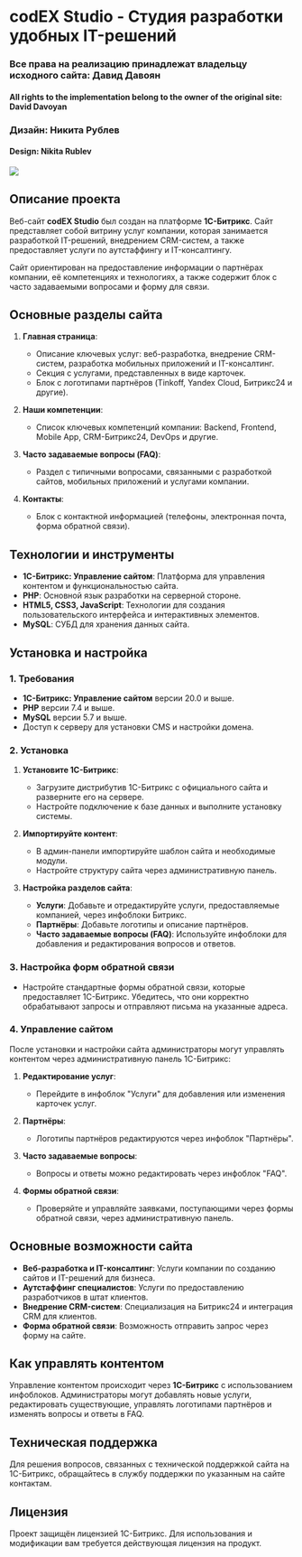 # codEX Studio - Студия разработки удобных IT-решений
### Все права на реализацию принадлежат владельцу исходного сайта: Давид Давоян
#### All rights to the implementation belong to the owner of the original site: David Davoyan
### Дизайн: Никита Рублев
#### Design: Nikita Rublev
<img src="http://intrider.ru/codex-bx-screen.png">

## Описание проекта

Веб-сайт **codEX Studio** был создан на платформе **1С-Битрикс**. Сайт представляет собой витрину услуг компании, которая занимается разработкой IT-решений, внедрением CRM-систем, а также предоставляет услуги по аутстаффингу и IT-консалтингу. 

Сайт ориентирован на предоставление информации о партнёрах компании, её компетенциях и технологиях, а также содержит блок с часто задаваемыми вопросами и форму для связи.

## Основные разделы сайта

1. **Главная страница**:
   - Описание ключевых услуг: веб-разработка, внедрение CRM-систем, разработка мобильных приложений и IT-консалтинг.
   - Секция с услугами, представленных в виде карточек.
   - Блок с логотипами партнёров (Tinkoff, Yandex Cloud, Битрикс24 и другие).

2. **Наши компетенции**:
   - Список ключевых компетенций компании: Backend, Frontend, Mobile App, CRM-Битрикс24, DevOps и другие.

3. **Часто задаваемые вопросы (FAQ)**:
   - Раздел с типичными вопросами, связанными с разработкой сайтов, мобильных приложений и услугами компании.

4. **Контакты**:
   - Блок с контактной информацией (телефоны, электронная почта, форма обратной связи).

## Технологии и инструменты

- **1С-Битрикс: Управление сайтом**: Платформа для управления контентом и функциональностью сайта.
- **PHP**: Основной язык разработки на серверной стороне.
- **HTML5, CSS3, JavaScript**: Технологии для создания пользовательского интерфейса и интерактивных элементов.
- **MySQL**: СУБД для хранения данных сайта.

## Установка и настройка

### 1. Требования

- **1С-Битрикс: Управление сайтом** версии 20.0 и выше.
- **PHP** версии 7.4 и выше.
- **MySQL** версии 5.7 и выше.
- Доступ к серверу для установки CMS и настройки домена.

### 2. Установка

1. **Установите 1С-Битрикс**:
   - Загрузите дистрибутив 1С-Битрикс с официального сайта и разверните его на сервере.
   - Настройте подключение к базе данных и выполните установку системы.
   
2. **Импортируйте контент**:
   - В админ-панели импортируйте шаблон сайта и необходимые модули.
   - Настройте структуру сайта через административную панель.

3. **Настройка разделов сайта**:
   - **Услуги**: Добавьте и отредактируйте услуги, предоставляемые компанией, через инфоблоки Битрикс.
   - **Партнёры**: Добавьте логотипы и описание партнёров.
   - **Часто задаваемые вопросы (FAQ)**: Используйте инфоблоки для добавления и редактирования вопросов и ответов.

### 3. Настройка форм обратной связи

- Настройте стандартные формы обратной связи, которые предоставляет 1С-Битрикс. Убедитесь, что они корректно обрабатывают запросы и отправляют письма на указанные адреса.

### 4. Управление сайтом

После установки и настройки сайта администраторы могут управлять контентом через административную панель 1С-Битрикс:

1. **Редактирование услуг**:
   - Перейдите в инфоблок "Услуги" для добавления или изменения карточек услуг.
   
2. **Партнёры**:
   - Логотипы партнёров редактируются через инфоблок "Партнёры".

3. **Часто задаваемые вопросы**:
   - Вопросы и ответы можно редактировать через инфоблок "FAQ".

4. **Формы обратной связи**:
   - Проверяйте и управляйте заявками, поступающими через формы обратной связи, через административную панель.

## Основные возможности сайта

- **Веб-разработка и IT-консалтинг**: Услуги компании по созданию сайтов и IT-решений для бизнеса.
- **Аутстаффинг специалистов**: Услуги по предоставлению разработчиков в штат клиентов.
- **Внедрение CRM-систем**: Специализация на Битрикс24 и интеграция CRM для клиентов.
- **Форма обратной связи**: Возможность отправить запрос через форму на сайте.

## Как управлять контентом

Управление контентом происходит через **1С-Битрикс** с использованием инфоблоков. Администраторы могут добавлять новые услуги, редактировать существующие, управлять логотипами партнёров и изменять вопросы и ответы в FAQ.

## Техническая поддержка

Для решения вопросов, связанных с технической поддержкой сайта на 1С-Битрикс, обращайтесь в службу поддержки по указанным на сайте контактам.

## Лицензия

Проект защищён лицензией 1С-Битрикс. Для использования и модификации вам требуется действующая лицензия на продукт.

